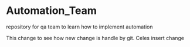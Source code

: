 # Automation_Team
repository for qa team to learn how to implement automation

This change to see how new change is handle by git.
Celes insert change
